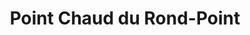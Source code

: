 ---
title: "Point Chaud du Rond-Point"
url: /chelles/point-chaud-du-rond-point/
shop: boulangerie
---